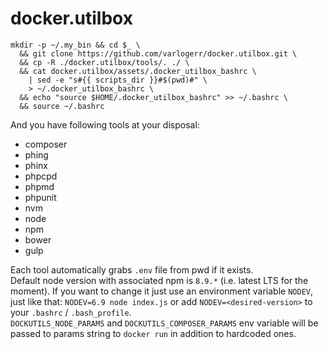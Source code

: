 # docker.utilbox
```
mkdir -p ~/.my_bin && cd $_ \
  && git clone https://github.com/varlogerr/docker.utilbox.git \
  && cp -R ./docker.utilbox/tools/. ./ \
  && cat docker.utilbox/assets/.docker_utilbox_bashrc \
    | sed -e "s#{{ scripts_dir }}#$(pwd)#" \
    > ~/.docker_utilbox_bashrc \
  && echo "source $HOME/.docker_utilbox_bashrc" >> ~/.bashrc \
  && source ~/.bashrc
```
And you have following tools at your disposal:
* composer
* phing
* phinx
* phpcpd
* phpmd
* phpunit
* nvm
* node
* npm
* bower
* gulp

Each tool automatically grabs `.env` file from pwd if it exists.  
Default node version with associated npm is `8.9.*` (i.e. latest LTS for the moment). If you want to change it just use an environment variable `NODEV`, just like that: `NODEV=6.9 node index.js` or add `NODEV=<desired-version>` to your `.bashrc` / `.bash_profile`.  
`DOCKUTILS_NODE_PARAMS` and `DOCKUTILS_COMPOSER_PARAMS` env variable will be passed to params string to `docker run` in addition to hardcoded ones.
